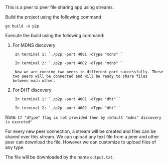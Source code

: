 This is a peer to peer file sharing app using streams.

Build the project using the following command

`go build -o p2p`

Execute the build using the following command:

1. For MDNS discovery

        In terminal 1: `./p2p -port 4001 -dType "mdns" `
        
        In terminal 2: `./p2p -port 4002 -dType "mdns" `
        
        Now we are running two peers in different port successfully. These two peers will be connected and will be ready to share files between each other.
2. For DHT discovery
        
        In terminal 1: `./p2p -port 4001 -dType "dht" `
        
        In terminal 2: `./p2p -port 4002 -dType "dht" `

Note: `If "dType" flag is not provided then by default "mdns" discovery is executed"` 


For every new peer connection, a stream will be created and files can be shared over this stream.
We can upload any text file from a peer and other peer can download the file. However we can customize to upload files of any type.

The file will be downloaded by the name `output.txt`.

